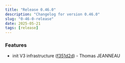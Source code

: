 ```yaml
---
title: "Release 0.46.0"
description: "Changelog for version 0.46.0"
slug: "0-46-0-release"
date: 2025-05-21
tags: [release]
---
```


### Features

- init V3 infrastructure ([f351d2d](https://github.com/latechforce/engine/commit/f351d2d9ffa4692d0c31b53c076e4912242837f8)) - Thomas JEANNEAU

<!-- truncate -->


